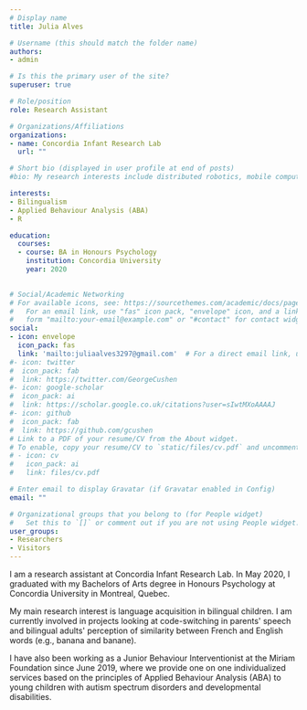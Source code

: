 ```yaml
---
# Display name
title: Julia Alves

# Username (this should match the folder name)
authors:
- admin

# Is this the primary user of the site?
superuser: true

# Role/position
role: Research Assistant

# Organizations/Affiliations
organizations:
- name: Concordia Infant Research Lab
  url: ""

# Short bio (displayed in user profile at end of posts)
#bio: My research interests include distributed robotics, mobile computing and programmable matter.

interests:
- Bilingualism
- Applied Behaviour Analysis (ABA)
- R

education:
  courses:
  - course: BA in Honours Psychology
    institution: Concordia University
    year: 2020
  

# Social/Academic Networking
# For available icons, see: https://sourcethemes.com/academic/docs/page-builder/#icons
#   For an email link, use "fas" icon pack, "envelope" icon, and a link in the
#   form "mailto:your-email@example.com" or "#contact" for contact widget.
social:
- icon: envelope
  icon_pack: fas
  link: 'mailto:juliaalves3297@gmail.com'  # For a direct email link, use "mailto:test@example.org".
#- icon: twitter
#  icon_pack: fab
#  link: https://twitter.com/GeorgeCushen
#- icon: google-scholar
#  icon_pack: ai
#  link: https://scholar.google.co.uk/citations?user=sIwtMXoAAAAJ
#- icon: github
#  icon_pack: fab
#  link: https://github.com/gcushen
# Link to a PDF of your resume/CV from the About widget.
# To enable, copy your resume/CV to `static/files/cv.pdf` and uncomment the lines below.
# - icon: cv
#   icon_pack: ai
#   link: files/cv.pdf

# Enter email to display Gravatar (if Gravatar enabled in Config)
email: ""

# Organizational groups that you belong to (for People widget)
#   Set this to `[]` or comment out if you are not using People widget.
user_groups:
- Researchers
- Visitors
---
```


I am a research assistant at Concordia Infant Research Lab. In May 2020, I graduated with my Bachelors of Arts degree in Honours Psychology at Concordia University in Montreal, Quebec.

My main research interest is language acquisition in bilingual children. I am currently involved in projects looking at code-switching in parents' speech and bilingual adults' perception of similarity between French and English words (e.g., banana and banane). 

I have also been working as a Junior Behaviour Interventionist at the Miriam Foundation since June 2019, where we provide one on one individualized services based on the principles of Applied Behaviour Analysis (ABA) to  young children with autism spectrum disorders and developmental disabilities.


